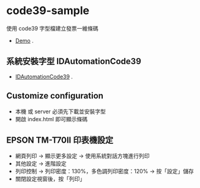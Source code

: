 # code39-sample

使用 code39 字型檔建立發票一維條碼

- [Demo](https://peterhsj.github.io/code39TEST/) .

## 系統安裝字型 IDAutomationCode39

- [IDAutomationCode39](https://www.idautomation.com/free-barcode-products/code39-font/) .

## Customize configuration

- 本機 或 server 必須先下載並安裝字型
- 開啟 index.html 即可顯示條碼

## EPSON TM-T70II 印表機設定

- 網頁列印 -> 顯示更多設定 -> 使用系統對話方塊進行列印
- 其他設定 -> 進階設定
- 列印控制 -> 列印密度：130%，多色調列印密度：120% -> 按「設定」儲存
- 關閉設定視窗後，按「列印」
